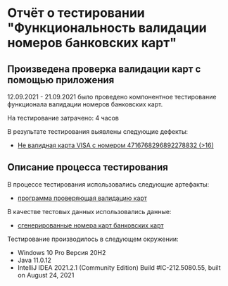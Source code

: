 # Отчёт о тестировании "Функциональность валидации номеров банковских карт"

## Произведена проверка валидации карт с помощью приложения

12.09.2021 - 21.09.2021 было проведено компонентное тестирование функционала валидации номеров банковских карт.

На тестирование затрачено: 4 часов

В результате тестирования выявлены следующие дефекты:

* [Не валидная карта VISA с номером 4716768296892278832 (>16)](d)

## Описание процесса тестирования

В процессе тестирования использовались следующие артефакты:
* [программа проверяющая валидацию карт](df)

В качестве тестовых данных использовались данные:
* [сгенерированные номера карт банковских карт](https://www.freeformatter.com/credit-card-number-generator-validator.html)

Тестирование производилось в следующем окружении:
* Windows 10 Pro Версия 20H2
* Java 11.0.12
* IntelliJ IDEA 2021.2.1 (Community Edition) Build #IC-212.5080.55, built on August 24, 2021
